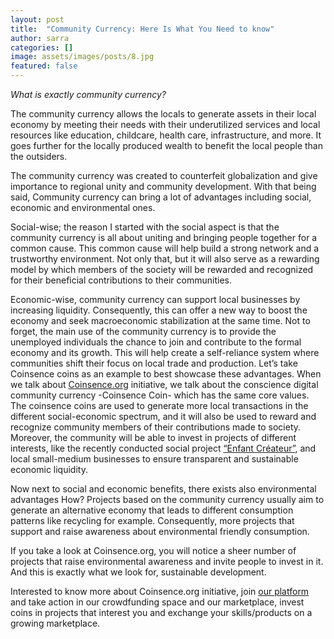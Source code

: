 ```yaml
---
layout: post
title:  "Community Currency: Here Is What You Need to know"
author: sarra
categories: []
image: assets/images/posts/8.jpg
featured: false
---
```


_What is exactly community currency?_

The community currency allows the locals to generate assets in their local economy by meeting their needs with their underutilized services and local resources like education, childcare, health care, infrastructure, and more. It goes further for the locally produced wealth to benefit the local people than the outsiders.

The community currency was created to counterfeit globalization and give importance to regional unity and community development. With that being said, Community currency can bring a lot of advantages including social, economic and environmental ones.

Social-wise; the reason I started with the social aspect is that the community currency is all about uniting and bringing people together for a common cause. This common cause will help build a strong network and a trustworthy environment. Not only that, but it will also serve as a rewarding model by which members of the society will be rewarded and recognized for their beneficial contributions to their communities.

Economic-wise, community currency can support local businesses by increasing liquidity. Consequently, this can offer a new way to boost the economy and seek macroeconomic stabilization at the same time. Not to forget, the main use of the community currency is to provide the unemployed individuals the chance to join and contribute to the formal economy and its growth. This will help create a self-reliance system where communities shift their focus on local trade and production. Let’s take Coinsence coins as an example to best showcase these advantages. When we talk about [Coinsence.org](https://Coinsence.org) initiative, we talk about the conscience digital community currency -Coinsence Coin- which has the same core values.  The coinsence coins are used to generate more local transactions in the different social-economic spectrum, and it will also be used to reward and recognize community members of their contributions made to society. Moreover, the community will be able to invest in projects of different interests, like the recently conducted social project [“Enfant Créateur”](https://coinsence.github.io/social-economic-rewarding-model/), and local small-medium businesses to ensure transparent and sustainable economic liquidity.

Now next to social and economic benefits, there exists also environmental advantages  How? Projects based on the community currency usually aim to generate an alternative economy that leads to different consumption patterns like recycling for example. Consequently, more projects that support and raise awareness about environmental friendly consumption.

If you take a look at Coinsence.org, you will notice a sheer number of projects that raise environmental awareness and invite people to invest in it. And this is exactly what we look for, sustainable development.

Interested to know more about Coinsence.org initiative, join [our platform](https://coinsence.org) and take action in our crowdfunding space and our marketplace, invest coins in projects that interest you and exchange your skills/products on a growing marketplace.


